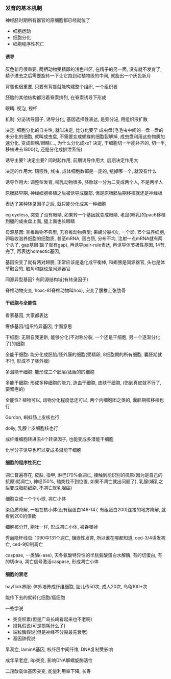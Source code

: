 ### 发育的基本机制

神经胚时期所有器官的原细胞都已经就位了

 - 细胞运动
 - 细胞分化
 - 细胞程序性死亡

#### 诱导

灰色新月很重要, 两栖动物受精卵的浅色带区, 在精子的另一面, 没有就不发育了, 精子进去之后需要旋转一下让它跑到动植物级的中间, 就旋出一个灰色新月

背唇也很重要, 只要有背唇就能构建整个组织, 一个组织者

胚胎的其他结构都沿着脊索排列, 在脊索诱导下形成

眼睛: 视泡, 视杯

机制: 分泌诱导因子, 诱导分化, 基因选择性表达, 是旁分泌, 用组织液扩散

决定: 细胞分化的自主性, 就叫决定, 比分化要早 成虫盘(毛毛虫中间的一盘一盘的未分化的细胞, 就叫成虫盘, 不需要变成蝴蝶的细胞裂解掉, 成虫盘利用这些物质加速分化, 变成翅膀/眼睛/..., 为什么分化成xx? 决定, 干细胞切一半能补齐的, 切一半, 移植进去1800代, 还是分化成排泄系统)

诱导主要? 决定主要? 同时起作用, 前期诱导作用大, 后期决定作用大

决定的作用大: 镶嵌性, 线虫, 成体细胞数都是一定的, 挖掉哪一个, 就没有什么

诱导作用大: 调整型发育, 哺乳动物很多, 胚胎球一分为二变成两个人, 不是两半人

原肠胚早期, 神经细胞移植之后被诱导成腹部, 但是原肠胚后期移植就还是神经板

表达了某种转录因子之后, 就只能分化成某一种细胞

eg eyeless, 突变了没有眼睛, 如果转一个基因就变成眼睛, 老鼠(哺乳)的pac6移植到腿的成虫盘上面, 腿上面也长眼睛

母源基因: 脊椎动物不典型, 无脊椎动物典型; 果蝇分裂4次, 一个卵, 15个滋养细胞, 卵吸收滋养细胞的细胞质, 甚至mRNA, 蛋白质, 分布不均, 注射一点mRNA就有两个头了, gap基因(缺了就有gap), 再诱导pair-rule表达, 再诱导体节极性基因, 14节, 完了, 再表达homeotic基因,

基因突变了就有两对翅膀, 正常应该是退化成平衡棒, 和翅膀是同源器官, 头也是体节融合的, 触角和腿也是同源器官

同源异型基因? 有同源结构域(有转录因子)

脊椎动物突变, hoxc-8(脊椎动物叫hox), 突变了腰椎上张肋骨

#### 干细胞与全能性

看家基因, 大家都表达

奢侈基因/组织特异基因, 字面意思

干细胞: 无限自我更新, 能够分化(不对称分裂, 一个还是干细胞, 另一个逐渐分化了)的细胞

全能干细胞: 能分化成胚胎/胚外膜的细胞(受精卵, 8细胞期的所有细胞, 囊胚期就不行, 形成不了胚外膜)

多潜能干细胞: 能形成三个胚层/胚胎的的细胞

多能干细胞: 形成多种细胞的能力, 造血干细胞, 皮肤干细胞, (伤到真皮就不行了, 要留疤的)

全能性? 植物可以, 动物分化程度低还可以, 两个内细胞团之类的, 囊胚期核移植也行

Gurdon, 蝌蚪肠上皮核也行

dolly, 乳腺上皮细胞核也行

成纤维细胞转进去4个转录因子, 也能变成多潜能干细胞

化学分子诱导也可以变成多潜能干细胞

#### 细胞的程序性死亡

凋亡普遍存在, 皮肤, 指甲, 淋巴(70%会凋亡, 接触到能识别的抗原(因为是自己的抗原)就凋亡), 神经(50%, 轴突找不到位置, 如果不凋亡就出问题了), 乳腺(哺乳之后变成脂肪细胞, 不凋亡就乳腺癌)

细胞变成一个个小球, 凋亡小体

染色质降解, 一般在核小体(没有组蛋白146-147, 有组蛋白200)连接的地方降解, 就看到200的倍数

细胞核分开, 胞吐一样, 形成凋亡小体, 被吞噬掉

秀丽隐杆线虫: 1090中131个凋亡, 镶嵌性发育, 所以谁在哪都知道, ced-3/4诱发凋亡, ced-9抑制凋亡

caspase, 一类酶(-ase), 天冬氨酸特异性的半胱氨酸蛋白水解酶, 有的切蛋白, 有的切dna, 凋亡信号激活caspase, 形成凋亡小体

#### 细胞的衰老

hayflick界限: 体外培养成纤维细胞, 胎儿传50次, 成人20次, 乌龟100+次

能传下去的就转化细胞/癌细胞

一些学说
 - 突变积累(但是广岛长崎看起来也不老啊)
 - 损耗假说(可是损耗什么了)
 - 端粒酶假说(但是神经不分裂最先衰老)
 - 基因钟假说

早衰症, laminA基因, 核纤层中间纤维, DNA复制受影响

成年早老症, 8p突变, 影响DNA解螺旋酶活性

二羧酸载体基因突变, 能量利用率下降, 长寿
